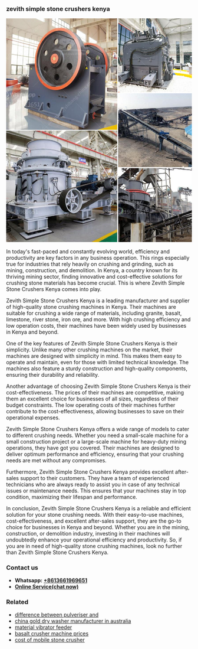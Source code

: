<h3>zevith simple stone crushers kenya</h3><img src='1704791178.jpg' alt=''><p>In today's fast-paced and constantly evolving world, efficiency and productivity are key factors in any business operation. This rings especially true for industries that rely heavily on crushing and grinding, such as mining, construction, and demolition. In Kenya, a country known for its thriving mining sector, finding innovative and cost-effective solutions for crushing stone materials has become crucial. This is where Zevith Simple Stone Crushers Kenya comes into play.</p><p>Zevith Simple Stone Crushers Kenya is a leading manufacturer and supplier of high-quality stone crushing machines in Kenya. Their machines are suitable for crushing a wide range of materials, including granite, basalt, limestone, river stone, iron ore, and more. With high crushing efficiency and low operation costs, their machines have been widely used by businesses in Kenya and beyond.</p><p>One of the key features of Zevith Simple Stone Crushers Kenya is their simplicity. Unlike many other crushing machines on the market, their machines are designed with simplicity in mind. This makes them easy to operate and maintain, even for those with limited technical knowledge. The machines also feature a sturdy construction and high-quality components, ensuring their durability and reliability.</p><p>Another advantage of choosing Zevith Simple Stone Crushers Kenya is their cost-effectiveness. The prices of their machines are competitive, making them an excellent choice for businesses of all sizes, regardless of their budget constraints. The low operating costs of their machines further contribute to the cost-effectiveness, allowing businesses to save on their operational expenses.</p><p>Zevith Simple Stone Crushers Kenya offers a wide range of models to cater to different crushing needs. Whether you need a small-scale machine for a small construction project or a large-scale machine for heavy-duty mining operations, they have got you covered. Their machines are designed to deliver optimum performance and efficiency, ensuring that your crushing needs are met without any compromises.</p><p>Furthermore, Zevith Simple Stone Crushers Kenya provides excellent after-sales support to their customers. They have a team of experienced technicians who are always ready to assist you in case of any technical issues or maintenance needs. This ensures that your machines stay in top condition, maximizing their lifespan and performance.</p><p>In conclusion, Zevith Simple Stone Crushers Kenya is a reliable and efficient solution for your stone crushing needs. With their easy-to-use machines, cost-effectiveness, and excellent after-sales support, they are the go-to choice for businesses in Kenya and beyond. Whether you are in the mining, construction, or demolition industry, investing in their machines will undoubtedly enhance your operational efficiency and productivity. So, if you are in need of high-quality stone crushing machines, look no further than Zevith Simple Stone Crushers Kenya.</p><h3>Contact us</h3><ul><li><strong>Whatsapp:&nbsp;<a href="https://wa.me/8613661969651">+8613661969651</a></strong></li><li><a href="https://swt.shibang-china.com/?git&amp;zhl&amp;zevith simple stone crushers kenya"><strong>Online Service(chat now)</strong></a></li></ul><h3>Related</h3><ul><li><a href='difference between pulveriser and.md'>difference between pulveriser and</a></li><li><a href='china gold dry washer manufacturer in australia.md'>china gold dry washer manufacturer in australia</a></li><li><a href='material vibrator feeder.md'>material vibrator feeder</a></li><li><a href='basalt crusher machine prices.md'>basalt crusher machine prices</a></li><li><a href='cost of mobile stone crusher.md'>cost of mobile stone crusher</a></li></ul>